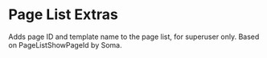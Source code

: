 # Page List Extras

Adds page ID and template name to the page list, for superuser only. Based on PageListShowPageId by Soma.
